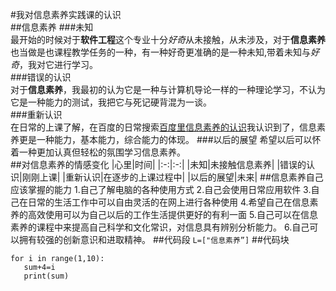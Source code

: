 #我对信息素养实践课的认识  
##信息素养
###未知  
最开始的时候对于**软件工程**这个专业十分*好奇*从未接触，从未涉及，对于**信息素养**也当做是也课程教学任务的一种，有一种好奇更准确的是一种未知,带着未知与*好奇*，我对它进行学习。  
###错误的认识  
对于**信息素养**，我最初的认为它是一种与计算机导论一样的一种理论学习，不认为它是一种能力的测试，我把它与死记硬背混为一谈。  
###重新认识  
在日常的上课了解，在百度的日常搜索[百度里信息素养的认识](https://baike.baidu.com/item/%E4%BF%A1%E6%81%AF%E7%B4%A0%E5%85%BB/937143?fr=aladdin)我认识到了，信息素养更是一种能力，基本能力，综合能力的体现。
###以后的展望
希望以后可以怀着一种更加认真但轻松的氛围学习信息素养。  
##对信息素养的情感变化
|心里|时间|
|:-:|:-:|
|未知|未接触信息素养|
|错误的认识|刚刚上课|
|重新认识|在逐步的上课过程中|
|以后的展望|未来|
##信息素养自己应该掌握的能力
1.自己了解电脑的各种使用方式
2.自己会使用日常应用软件
3.自己在日常的生活工作中可以自由灵活的在网上进行各种使用
4.希望自己在信息素养的高效使用可以为自己以后的工作生活提供更好的有利一面
5.自己可以在信息素养的课程中来提高自己科学和文化常识，对信息具有辨别分析能力。
6.自己可以拥有较强的创新意识和进取精神。
##代码段
`L=["信息素养”]`
##代码块
````sum=1
for i in range(1,10):
   sum+4=i
   print(sum)
````